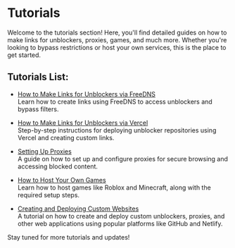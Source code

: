 # Tutorials

Welcome to the tutorials section! Here, you'll find detailed guides on how to make links for unblockers, proxies, games, and much more. Whether you're looking to bypass restrictions or host your own services, this is the place to get started.

## Tutorials List:

- [How to Make Links for Unblockers via FreeDNS](#)  
  Learn how to create links using FreeDNS to access unblockers and bypass filters.

- [How to Make Links for Unblockers via Vercel](#)  
  Step-by-step instructions for deploying unblocker repositories using Vercel and creating custom links.

- [Setting Up Proxies](#)  
  A guide on how to set up and configure proxies for secure browsing and accessing blocked content.

- [How to Host Your Own Games](#)  
  Learn how to host games like Roblox and Minecraft, along with the required setup steps.

- [Creating and Deploying Custom Websites](#)  
  A tutorial on how to create and deploy custom unblockers, proxies, and other web applications using popular platforms like GitHub and Netlify.

Stay tuned for more tutorials and updates!
